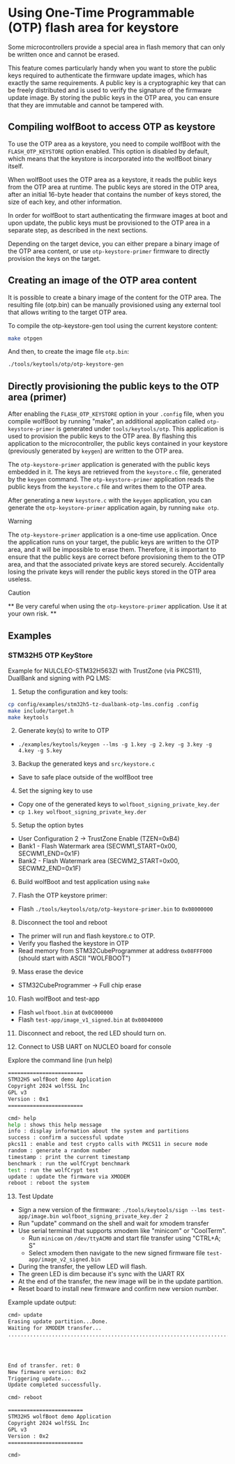 # Using One-Time Programmable (OTP) flash area for keystore

Some microcontrollers provide a special area in flash memory that can
only be written once and cannot be erased.

This feature comes particularly handy when you want to store the public keys required
to authenticate the firmware update images, which has exactly the same requirements. A public
key is a cryptographic key that can be freely distributed and is used to verify the signature
of the firmware update image. By storing the public keys in the OTP area, you can ensure that
they are immutable and cannot be tampered with.

## Compiling wolfBoot to access OTP as keystore

To use the OTP area as a keystore, you need to compile wolfBoot with the `FLASH_OTP_KEYSTORE`
option enabled. This option is disabled by default, which means that the keystore is incorporated into
the wolfBoot binary itself.

When wolfBoot uses the OTP area as a keystore, it reads the public keys from the OTP area at runtime.
The public keys are stored in the OTP area, after an initial 16-byte header that contains the number of
keys stored, the size of each key, and other information.

In order for wolfBoot to start authenticating the firmware images at boot and upon update, the public keys
must be provisioned to the OTP area in a separate step, as described in the next sections.

Depending on the target device, you can either prepare a binary image of the OTP area content, or use `otp-keystore-primer` firmware to directly provision the keys on the target.

## Creating an image of the OTP area content

It is possible to create a binary image of the content for the OTP area. The resulting file (otp.bin) can be manually provisioned using any external tool that allows writing to the target OTP area.

To compile the otp-keystore-gen tool using the current keystore content:

```sh
make otpgen
```

And then, to create the image file `otp.bin`:


```sh
./tools/keytools/otp/otp-keystore-gen
```


## Directly provisioning the public keys to the OTP area (primer)

After enabling the `FLASH_OTP_KEYSTORE` option in your `.config` file, when you compile wolfBoot by running "make",
an additional application called `otp-keystore-primer` is generated under `tools/keytools/otp`. This application is used to
provision the public keys to the OTP area. By flashing this application to the microcontroller, the public keys contained
in your keystore (previously generated by `keygen`) are written to the OTP area.

The `otp-keystore-primer` application is generated with the public keys embedded in it. The keys are retrieved from the `keystore.c` file,
generated by the `keygen` command. The `otp-keystore-primer` application reads the public keys from the `keystore.c` file and writes them to the OTP area.

After generating a new `keystore.c` with the `keygen` application, you can generate the `otp-keystore-primer` application again, by running `make otp`.

> [!WARNING]
> The `otp-keystore-primer` application is a one-time use application. Once the application runs on your target, the public keys are written to the OTP area,
> and it will be impossible to erase them. Therefore, it is important to ensure that the public keys are correct before provisioning them to the OTP area,
> and that the associated private keys are stored securely. Accidentally losing the private keys will render the public keys stored in the OTP area useless.

> [!CAUTION]
> ** Be very careful when using the `otp-keystore-primer` application. Use it at your own risk. **


## Examples

### STM32H5 OTP KeyStore

Example for NULCLEO-STM32H563ZI with TrustZone (via PKCS11), DualBank and signing with PQ LMS:

1) Setup the configuration and key tools:

```sh
cp config/examples/stm32h5-tz-dualbank-otp-lms.config .config
make include/target.h
make keytools
```

2) Generate key(s) to write to OTP

  - `./examples/keytools/keygen --lms -g 1.key -g 2.key -g 3.key -g 4.key -g 5.key`

3) Backup the generated keys and `src/keystore.c`
  - Save to safe place outside of the wolfBoot tree

4) Set the signing key to use

  - Copy one of the generated keys to `wolfboot_signing_private_key.der`
  - `cp 1.key wolfboot_signing_private_key.der`

5) Setup the option bytes
  - User Configuration 2 -> TrustZone Enable (TZEN=0xB4)
  - Bank1 - Flash Watermark area (SECWM1_START=0x00, SECWM1_END=0x1F)
  - Bank2 - Flash Watermark area (SECWM2_START=0x00, SECWM2_END=0x1F)

6) Build wolfBoot and test application using `make`

7) Flash the OTP keystore primer:

  - Flash `./tools/keytools/otp/otp-keystore-primer.bin` to `0x08000000`

8) Disconnect the tool and reboot
  - The primer will run and flash keystore.c to OTP.
  - Verify you flashed the keystore in OTP
  - Read memory from STM32CubeProgrammer at address `0x08FFF000` (should start with ASCII "WOLFBOOT")

9) Mass erase the device
  - STM32CubeProgrammer -> Full chip erase

10) Flash wolfBoot and test-app

 - Flash `wolfboot.bin` at `0x0C000000`
 - Flash `test-app/image_v1_signed.bin` at `0x08040000`

11) Disconnect and reboot, the red LED should turn on.

12) Connect to USB UART on NUCLEO board for console

Explore the command line (run help)

```sh
========================
STM32H5 wolfBoot demo Application
Copyright 2024 wolfSSL Inc
GPL v3
Version : 0x1
========================

cmd> help
help : shows this help message
info : display information about the system and partitions
success : confirm a successful update
pkcs11 : enable and test crypto calls with PKCS11 in secure mode
random : generate a random number
timestamp : print the current timestamp
benchmark : run the wolfCrypt benchmark
test : run the wolfCrypt test
update : update the firmware via XMODEM
reboot : reboot the system
```

13) Test Update

  - Sign a new version of the firmware: `./tools/keytools/sign --lms test-app/image.bin wolfboot_signing_private_key.der 2`
  - Run "update" command on the shell and wait for xmodem transfer
  - Use serial terminal that supports xmodem like "minicom" or "CoolTerm".
    * Run `minicom` on `/dev/ttyACM0` and start file transfer using "CTRL+A; S"
    * Select xmodem then navigate to the new signed firmware file `test-app/image_v2_signed.bin`
  - During the transfer, the yellow LED will flash.
  - The green LED is dim because it's sync with the UART RX
  - At the end of the transfer, the new image will be in the update partition.
  - Reset board to install new firmware and confirm new version number.

Example update output:

```sh
cmd> update
Erasing update partition...Done.
Waiting for XMODEM transfer...
.......................................................................................................................................................................................................................................................................................................................................................................................................................................................................................................................................................................................................................................................................................................................................................................................................................................................................................................................................................................................................................................................................................................................................................................................................................................................................................................................................................................................................................................................................................................................................................................................................................................................................................




End of transfer. ret: 0
New firmware version: 0x2
Triggering update...
Update completed successfully.

cmd> reboot

========================
STM32H5 wolfBoot demo Application
Copyright 2024 wolfSSL Inc
GPL v3
Version : 0x2
========================

cmd>
```
